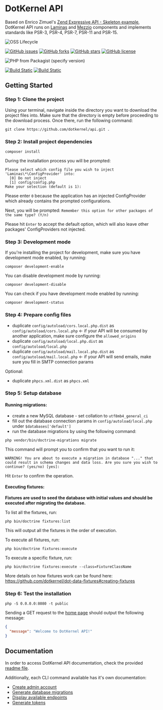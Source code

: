 # DotKernel API

Based on Enrico Zimuel's [Zend Expressive API - Skeleton example](https://github.com/ezimuel/zend-expressive-api), DotKernel API runs on [Laminas](https://github.com/laminas) and [Mezzio](https://github.com/mezzio) components and implements standards like PSR-3, PSR-4, PSR-7, PSR-11 and PSR-15.

![OSS Lifecycle](https://img.shields.io/osslifecycle/dotkernel/api)

[![GitHub issues](https://img.shields.io/github/issues/dotkernel/api)](https://github.com/dotkernel/api/issues)
[![GitHub forks](https://img.shields.io/github/forks/dotkernel/api)](https://github.com/dotkernel/api/network)
[![GitHub stars](https://img.shields.io/github/stars/dotkernel/api)](https://github.com/dotkernel/api/stargazers)
[![GitHub license](https://img.shields.io/github/license/dotkernel/api)](https://github.com/dotkernel/api/blob/4.0/LICENSE.md)

![PHP from Packagist (specify version)](https://img.shields.io/packagist/php-v/dotkernel/api/4.0.x-dev)

[![Build Static](https://github.com/dotkernel/api/actions/workflows/static-analysis.yml/badge.svg?branch=4.0)](https://github.com/dotkernel/api/actions/workflows/static-analysis.yml)
[![Build Static](https://github.com/dotkernel/api/actions/workflows/run-tests.yml/badge.svg?branch=4.0)](https://github.com/dotkernel/api/actions/workflows/run-tests.yml)

## Getting Started

### Step 1: Clone the project
Using your terminal, navigate inside the directory you want to download the project files into. Make sure that the directory is empty before proceeding to the download process. Once there, run the following command:
```shell
git clone https://github.com/dotkernel/api.git .
```


### Step 2: Install project dependencies
```shell
composer install
```
During the installation process you will be prompted:
```shell
Please select which config file you wish to inject 'Laminas\*\ConfigProvider' into:
  [0] Do not inject
  [1] config/config.php
Make your selection (default is 1):
```
Please enter `0` because the application has an injected ConfigProvider which already contains the prompted configurations.

Next, you will be prompted: `Remember this option for other packages of the same type? (Y/n)`

Please hit `Enter` to accept the default option, which will also leave other packages' ConfigProviders not injected.


### Step 3: Development mode
If you're installing the project for development, make sure you have development mode enabled, by running:
```shell
composer development-enable
```

You can disable development mode by running:
```shell
composer development-disable
```

You can check if you have development mode enabled by running:
```shell
composer development-status
```


### Step 4: Prepare config files
* duplicate `config/autoload/cors.local.php.dist` as `config/autoload/cors.local.php` <- if your API will be consumed by another application, make sure configure the `allowed_origins`
* duplicate `config/autoload/local.php.dist` as `config/autoload/local.php`
* duplicate `config/autoload/mail.local.php.dist` as `config/autoload/mail.local.php` <- if your API will send emails, make sure you fill in SMTP connection params

Optional:
* duplicate `phpcs.xml.dist` as `phpcs.xml`


### Step 5: Setup database

#### Running migrations:
* create a new MySQL database - set collation to `utf8mb4_general_ci`
* fill out the database connection params in `config/autoload/local.php` under `$databases['default']`
* run the database migrations by using the following command:
```shell
php vendor/bin/doctrine-migrations migrate
```
This command will prompt you to confirm that you want to run it:
```shell
WARNING! You are about to execute a migration in database "..." that could result in schema changes and data loss. Are you sure you wish to continue? (yes/no) [yes]:
```
Hit `Enter` to confirm the operation.

#### Executing fixtures:
**Fixtures are used to seed the database with initial values and should be executed after migrating the database.** 


To list all the fixtures, run: 
```shell
php bin/doctrine fixtures:list
```
This will output all the fixtures in the order of execution.

To execute all fixtures, run: 
```shell
php bin/doctrine fixtures:execute
```

To execute a specific fixture, run:
```shell
php bin/doctrine fixtures:execute --class=FixtureClassName
```

More details on how fixtures work can be found here: https://github.com/dotkernel/dot-data-fixtures#creating-fixtures

### Step 6: Test the installation
```shell
php -S 0.0.0.0:8080 -t public
```
Sending a GET request to the [home page](http://localhost:8080/) should output the following message:
```json
{
  "message": "Welcome to DotKernel API!"
}
```


## Documentation
In order to access DotKernel API documentation, check the provided [readme file](documentation/README.md).

Additionally, each CLI command available has it's own documentation:
* [Create admin account](documentation/command/admin-create.md)
* [Generate database migrations](documentation/command/migrations-diff.md)
* [Display available endpoints](documentation/command/route-list.md)
* [Generate tokens](documentation/command/token-generate.md)
